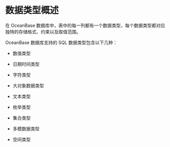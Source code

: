 # 数据类型概述

在 OceanBase 数据库中，表中的每一列都有一个数据类型，每个数据类型都对应独特的存储格式、约束以及取值范围。

OceanBase 数据库支持的 SQL 数据类型包含以下几种：

* 数值类型

* 日期时间类型

* 字符类型

* 大对象数据类型

* 文本类型

* 枚举类型

* 集合类型

* 多模数据类型

* 空间类型
